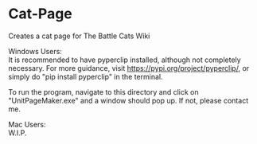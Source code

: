 # Cat-Page
Creates a cat page for The Battle Cats Wiki

Windows Users:\
It is recommended to have pyperclip installed, although
not completely necessary. For more guidance, visit
https://pypi.org/project/pyperclip/,
or simply do "pip install pyperclip" in the terminal.

To run the program, navigate to this directory and
click on "UnitPageMaker.exe" and a window should pop up.
If not, please contact me.

Mac Users:\
W.I.P.
